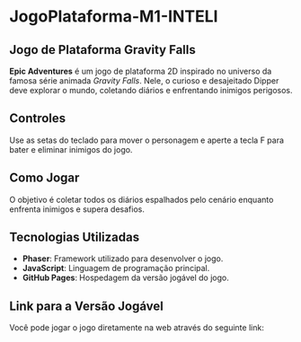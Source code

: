 # JogoPlataforma-M1-INTELI

## Jogo de Plataforma Gravity Falls

**Epic Adventures** é um jogo de plataforma 2D inspirado no universo da famosa série animada *Gravity Falls*. Nele, o curioso e desajeitado Dipper deve explorar o mundo, coletando diários e enfrentando inimigos perigosos.

## Controles
Use as setas do teclado para mover o personagem e aperte a tecla F para bater e eliminar inimigos do jogo.

## Como Jogar

O objetivo é coletar todos os diários espalhados pelo cenário enquanto enfrenta inimigos e supera desafios.

## Tecnologias Utilizadas

- **Phaser**: Framework utilizado para desenvolver o jogo.
- **JavaScript**: Linguagem de programação principal.
- **GitHub Pages**: Hospedagem da versão jogável do jogo.

## Link para a Versão Jogável

Você pode jogar o jogo diretamente na web através do seguinte link:  


